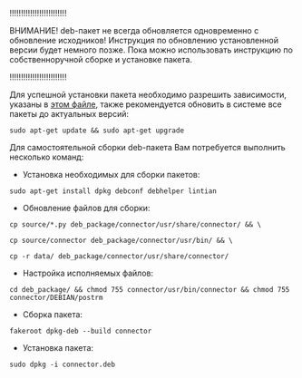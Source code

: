!!!!!!!!!!!!!!!!!!!!!!!!!

ВНИМАНИЕ! deb-пакет не всегда обновляется одновременно с обновление исходников!
Инструкция по обновлению установленной версии будет немного позже.
Пока можно использовать инструкцию по собственноручной сборке и установке пакета.

!!!!!!!!!!!!!!!!!!!!!!!!!

Для успешной установки пакета необходимо разрешить зависимости, указаны в [этом файле](https://github.com/ekorneechev/Connector/blob/master/deb_package/connector/DEBIAN/control), также рекомендуется обновить в системе все пакеты до актуальных версий:

`sudo apt-get update && sudo apt-get upgrade`


Для самостоятельной сборки deb-пакета Вам потребуется выполнить несколько команд: 
* Установка необходимых для сборки пакетов:

`sudo apt-get install dpkg debconf debhelper lintian`

* Обновление файлов для сборки:

`cp source/*.py deb_package/connector/usr/share/connector/ && \`

`cp source/connector deb_package/connector/usr/bin/ && \`

`cp -r data/ deb_package/connector/usr/share/connector/`

* Настройка исполняемых файлов:

`cd deb_package/ && chmod 755 connector/usr/bin/connector && chmod 755 connector/DEBIAN/postrm`

* Сборка пакета:

`fakeroot dpkg-deb --build connector`

* Установка пакета:

`sudo dpkg -i connector.deb`
